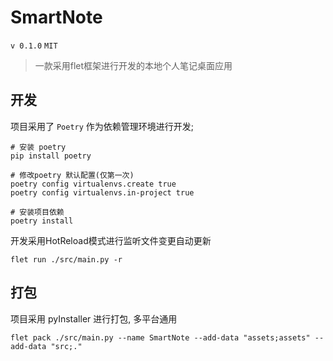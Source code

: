 # SmartNote
`v 0.1.0`
`MIT`

> 一款采用flet框架进行开发的本地个人笔记桌面应用

## 开发
项目采用了 `Poetry` 作为依赖管理环境进行开发;

```shell
# 安装 poetry
pip install poetry

# 修改poetry 默认配置(仅第一次)
poetry config virtualenvs.create true
poetry config virtualenvs.in-project true

# 安装项目依赖
poetry install
```

开发采用HotReload模式进行监听文件变更自动更新
```shell
flet run ./src/main.py -r
```

## 打包
项目采用 pyInstaller 进行打包, 多平台通用
```shell
flet pack ./src/main.py --name SmartNote --add-data "assets;assets" --add-data "src;."
```